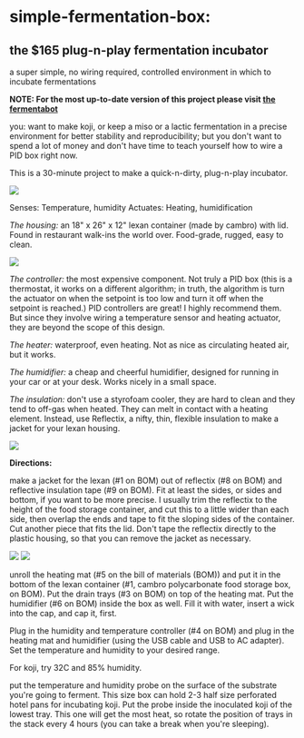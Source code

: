 # simple-fermentation-box:
## the $165 plug-n-play fermentation incubator
a super simple, no wiring required, controlled environment in which to incubate fermentations

**NOTE: For the most up-to-date version of this project please visit [the fermentabot](https://github.com/OpenAgInitiative/fermentabot)**

you: want to make koji, or keep a miso or a lactic fermentation in a precise environment for better stability and reproducibility; but you don't want to spend a lot of money and don't have time to teach yourself how to wire a PID box right now. 

This is a 30-minute project to make a quick-n-dirty, plug-n-play incubator.

![](/photos/IMG_0766.jpg)

Senses: Temperature, humidity
Actuates: Heating, humidification

*The housing:* an 18" x 26" x 12" lexan container (made by cambro) with lid. Found in restaurant walk-ins the world over. Food-grade, rugged, easy to clean.

![](/photos/IMG_0761.jpg)

*The controller:* the most expensive component. Not truly a PID box (this is a thermostat, it works on a different algorithm; in truth, the algorithm is turn the actuator on when the setpoint is too low and turn it off when the setpoint is reached.) PID controllers are great! I highly recommend them. But since they involve wiring a temperature sensor and heating actuator, they are beyond the scope of this design. 

*The heater:* waterproof, even heating. Not as nice as circulating heated air, but it works.

*The humidifier:* a cheap and cheerful humidifier, designed for running in your car or at your desk. Works nicely in a small space.

*The insulation:* don't use a styrofoam cooler, they are hard to clean and they tend to off-gas when heated. They can melt in contact with a heating element. Instead, use Reflectix, a nifty, thin, flexible insulation to make a jacket for your lexan housing.

![](/photos/IMG_0448.jpg)

**Directions:**

make a jacket for the lexan (#1 on BOM) out of reflectix (#8 on BOM) and reflective insulation tape (#9 on BOM). Fit at least the sides, or sides and bottom, if you want to be more precise. I usually trim the reflectix to the height of the food storage container, and cut this to a little wider than each side, then overlap the ends and tape to fit the sloping sides of the container. Cut another piece that fits the lid. Don't tape the reflectix directly to the plastic housing, so that you can remove the jacket as necessary.

![](/photos/IMG_0492.jpg)
![](/photos/IMG_0493.jpg)

unroll the heating mat (#5 on the bill of materials (BOM)) and put it in the bottom of the lexan container (#1, cambro polycarbonate food storage box, on BOM). Put the drain trays (#3 on BOM) on top of the heating mat. Put the humidifier (#6 on BOM) inside the box as well. Fill it with water, insert a wick into the cap, and cap it, first.

Plug in the humidity and temperature controller (#4 on BOM) and plug in the heating mat and humidifier (using the USB cable and USB to AC adapter). Set the temperature and humidity to your desired range.

For koji, try 32C and 85% humidity.

put the temperature and humidity probe on the surface of the substrate you're going to ferment. This size box can hold 2-3 half size perforated hotel pans for incubating koji. Put the probe inside the inoculated koji of the lowest tray. This one will get the most heat, so rotate the position of trays in the stack every 4 hours (you can take a break when you're sleeping). 



